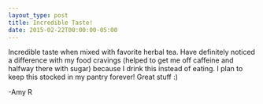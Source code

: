 ```yaml
---
layout_type: post
title: Incredible Taste!
date: 2015-02-22T00:00:00-05:00
---
```

Incredible taste when mixed with favorite herbal tea. Have definitely noticed a difference with my food cravings (helped to get me off caffeine and halfway there with sugar) because I drink this instead of eating. I plan to keep this stocked in my pantry forever! Great stuff :)

-Amy R
